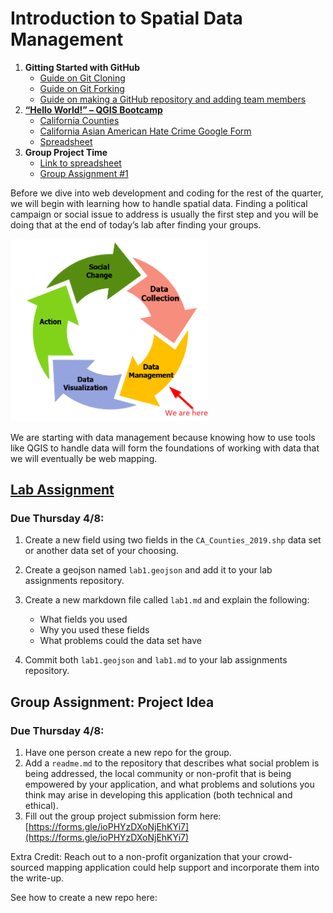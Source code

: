 # Introduction to Spatial Data Management

1. **Gitting Started with GitHub**
   - [Guide on Git Cloning](../../Guides/git_cloning.md)
   - [Guide on Git Forking](../../Guides/git_forking.md)
   - [Guide on making a GitHub repository and adding team members](../../Guides/git_creating.md)
2. **[“Hello World!” – QGIS Bootcamp](Lab1_2.md)**
   - [California Counties](https://data.edd.ca.gov/Shapefiles/California-Counties/grn2-ffzq)
   - [California Asian American Hate Crime Google Form](https://docs.google.com/forms/d/1kkLiawhn1tljl_m1ty1SKhx1uOLfLndbbV_BAf7v1Vo/edit) 
   - [Spreadsheet](https://docs.google.com/spreadsheets/d/1aZND7CaqvhoeqFeCamnn2jxW9Io7aA05OA5PHmn2sI4/edit?usp=sharing)
3. **Group Project Time**
   - [Link to spreadsheet](https://docs.google.com/spreadsheets/d/1B5QTtB3iDFuOXT3z6kv1Dwr1eNku9AeVAHF55YEZXFs/edit?usp=sharing)
   - [Group Assignment #1](../3_group_project.md)

Before we dive into web development and coding for the rest of the
quarter, we will begin with learning how to handle spatial data. Finding
a political campaign or social issue to address is usually the first
step and you will be doing that at the end of today’s lab after finding
your groups.

<img src="media\image1.png" style="width:3.30233in;height:3.03773in" />

We are starting with data management because knowing how to use tools
like QGIS to handle data will form the foundations of working with data
that we will eventually be web mapping.

## [Lab Assignment](https://github.com/albertkun/21S-ASIAAM-191A-Assignments/tree/main/Week_01)
### Due Thursday 4/8:

1.  Create a new field using two fields in the `CA_Counties_2019.shp` data set or another data set of your choosing.

2. Create a geojson named `lab1.geojson` and add it to your lab assignments repository.

3. Create a new markdown file called `lab1.md` and explain the following:
   -  What fields you used
   -  Why you used these fields
   -  What problems could the data set have
4. Commit both `lab1.geojson` and `lab1.md` to your lab assignments repository.

## Group Assignment: Project Idea
### Due Thursday 4/8:
1. Have one person create a new repo for the group.
2. Add a `readme.md` to the repository that describes what social problem is being addressed, the local community or non-profit that is being empowered by your application, and what problems and solutions you think may arise in developing this application (both technical and ethical). 
3. Fill out the group project submission form here: [https://forms.gle/ioPHYzDXoNjEhKYi7](https://forms.gle/ioPHYzDXoNjEhKYi7)

Extra Credit: Reach out to a non-profit organization that your crowd-sourced mapping application could help support and incorporate them into the write-up.

See how to create a new repo here:
